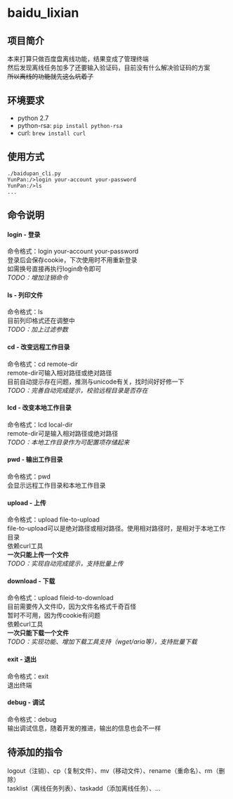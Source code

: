 baidu_lixian
============

## 项目简介
本来打算只做百度盘离线功能，结果变成了管理终端  
然后发现离线任务加多了还要输入验证码，目前没有什么解决验证码的方案  
~~所以离线的功能就先这么坑着了~~  

## 环境要求
 * python 2.7
 * python-rsa: `pip install python-rsa`
 * curl: `brew install curl`

## 使用方式
```
./baidupan_cli.py
YunPan:/>login your-account your-password
YunPan:/>ls
...
```

## 命令说明
#### login - 登录
命令格式：login your-account your-password  
登录后会保存cookie，下次使用时不用重新登录  
如需换号直接再执行login命令即可  
*TODO：增加注销命令*  

#### ls - 列印文件
命令格式：ls  
目前列印格式还在调整中  
*TODO：加上过滤参数*  

#### cd - 改变远程工作目录
命令格式：cd remote-dir  
remote-dir可输入相对路径或绝对路径  
目前自动提示存在问题，推测与unicode有关，找时间好好修一下  
*TODO：完善自动完成提示，校验远程目录是否存在*  

#### lcd - 改变本地工作目录
命令格式：lcd local-dir  
remote-dir可是输入相对路径或绝对路径  
*TODO：本地工作目录作为可配置项存储起来*  

#### pwd - 输出工作目录
命令格式：pwd  
会显示远程工作目录和本地工作目录  

#### upload - 上传
命令格式：upload file-to-upload  
file-to-upload可以是绝对路径或相对路径。使用相对路径时，是相对于本地工作目录  
依赖curl工具  
**一次只能上传一个文件**  
*TODO：实现自动完成提示，支持批量上传*  

#### download - 下载
命令格式：upload fileid-to-download  
目前需要传入文件ID，因为文件名格式千奇百怪  
暂时不可用，因为传cookie有问题  
依赖curl工具  
**一次只能下载一个文件**  
*TODO：实现功能、增加下载工具支持（wget/aria等），支持批量下载*  

#### exit - 退出
命令格式：exit  
退出终端  

#### debug - 调试
命令格式：debug  
输出调试信息，随着开发的推进，输出的信息也会不一样  

## 待添加的指令
logout（注销）、cp（复制文件）、mv（移动文件）、rename（重命名）、rm（删除）  
tasklist（离线任务列表）、taskadd（添加离线任务）、...